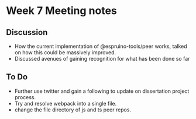# Week 7 Meeting notes

## Discussion

- How the current implementation of @espruino-tools/peer works, talked on how this could be massively improved.
- Discussed avenues of gaining recognition for what has been done so far

## To Do

- Further use twitter and gain a following to update on dissertation project process.
- Try and resolve webpack into a single file.
- change the file directory of js and ts peer repos.
